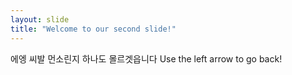 ```yaml
---
layout: slide
title: "Welcome to our second slide!"
---
```

에엥 씨발 먼소린지 하나도 몰르겟읍니다
Use the left arrow to go back!

